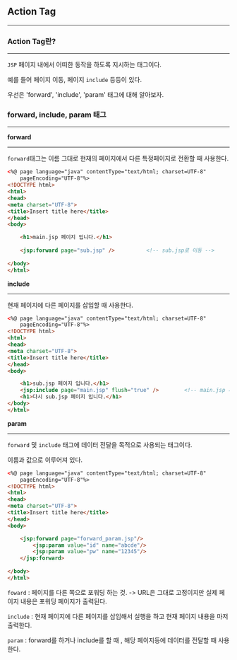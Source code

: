 ## Action Tag

---



### **Action Tag란?**

---

 `JSP` 페이지 내에서 어떠한 동작을 하도록 지시하는 태그이다. 

예를 들어 페이지 이동, 페이지 `include` 등등이 있다. 

우선은 'forward', 'include', 'param' 태그에 대해 알아보자.



### forward, include, param 태그

---



**forward**

---

  `forward`태그는 이름 그대로 현재의 페이지에서 다른 특정페이지로 전환할 때 사용한다. 

```html
<%@ page language="java" contentType="text/html; charset=UTF-8"
    pageEncoding="UTF-8"%>
<!DOCTYPE html>
<html>
<head>
<meta charset="UTF-8">
<title>Insert title here</title>
</head>
<body>

	<h1>main.jsp 페이지 입니다.</h1>
	
	<jsp:forward page="sub.jsp" />			<!-- sub.jsp로 이동 -->
	
</body>
</html>
```



**include**

---

 현재 페이지에 다른 페이지를 삽입할 때 사용한다.

```html
<%@ page language="java" contentType="text/html; charset=UTF-8"
    pageEncoding="UTF-8"%>
<!DOCTYPE html>
<html>
<head>
<meta charset="UTF-8">
<title>Insert title here</title>
</head>
<body>

	<h1>sub.jsp 페이지 입니다.</h1>
	<jsp:include page="main.jsp" flush="true" />		<!-- main.jsp 페이지 삽입 -->
	<h1>다시 sub.jsp 페이지 입니다.</h1>
</body>
</html>
```



**param**

---

 `forward` 및 `include` 태그에 데이터 전달을 목적으로 사용되는 태그이다.

이름과 값으로 이루어져 있다.

```html
<%@ page language="java" contentType="text/html; charset=UTF-8"
    pageEncoding="UTF-8"%>
<!DOCTYPE html>
<html>
<head>
<meta charset="UTF-8">
<title>Insert title here</title>
</head>
<body>

	<jsp:forward page="forward_param.jsp"/>
		<jsp:param value="id" name="abcde"/>
		<jsp:param value="pw" name="12345"/>
	</jsp:forward>
	
</body>
</html>
```



`foward` : 페이지를 다른 쪽으로 포워딩 하는 것. -> URL은 그대로 고정이지만 실제 페이지 내용은 포워딩 페이지가 출력된다.

`include` : 현재 페이지에 다른 페이지를 삽입해서 실행을 하고 현재 페이지 내용을 마저 출력한다.

`param` : forward를 하거나 include를 할 때 , 해당 페이지등에 데이터를 전달할 때 사용한다.

